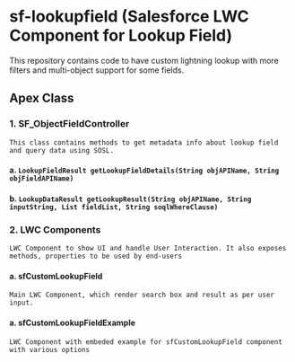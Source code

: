 # sf-lookupfield (Salesforce LWC Component for Lookup Field)
This repository contains code to have custom lightning lookup with more filters and multi-object support for some fields.
## Apex Class
### 1. SF_ObjectFieldController
    This class contains methods to get metadata info about lookup field and query data using SOSL.
#### a. <code>LookupFieldResult getLookupFieldDetails(String objAPIName, String objFieldAPIName)</code>

#### b. <code>LookupDataResult getLookupResult(String objAPIName, String inputString, List<String> fieldList, String soqlWhereClause)</code>
  
### 2. LWC Components
    LWC Component to show UI and handle User Interaction. It also exposes methods, properties to be used by end-users
#### a. sfCustomLookupField
    Main LWC Component, which render search box and result as per user input.
#### a. sfCustomLookupFieldExample
    LWC Component with embeded example for sfCustomLookupField component with various options
    

